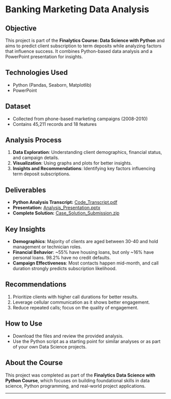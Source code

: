 # Banking Marketing Data Analysis

## Objective
This project is part of the **Finalytics Course: Data Science with Python** and aims to predict client subscription to term deposits while analyzing factors that influence success. It combines Python-based data analysis and a PowerPoint presentation for insights.

## Technologies Used
- Python (Pandas, Seaborn, Matplotlib)
- PowerPoint

## Dataset
- Collected from phone-based marketing campaigns (2008-2010)
- Contains 45,211 records and 18 features

## Analysis Process
1. **Data Exploration**: Understanding client demographics, financial status, and campaign details.
2. **Visualization**: Using graphs and plots for better insights.
3. **Insights and Recommendations**: Identifying key factors influencing term deposit subscriptions.

## Deliverables
- **Python Analysis Transcript:** [Code_Transcript.pdf](link-to-file)
- **Presentation:** [Analysis_Presentation.pptx](link-to-file)
- **Complete Solution:** [Case_Solution_Submission.zip](link-to-file)

## Key Insights
- **Demographics**: Majority of clients are aged between 30-40 and hold management or technician roles.
- **Financial Behavior**: ~55% have housing loans, but only ~16% have personal loans. 98.2% have no credit defaults.
- **Campaign Effectiveness**: Most contacts happen mid-month, and call duration strongly predicts subscription likelihood.

## Recommendations
1. Prioritize clients with higher call durations for better results.
2. Leverage cellular communication as it shows better engagement.
3. Reduce repeated calls; focus on the quality of engagement.

## How to Use
- Download the files and review the provided analysis.
- Use the Python script as a starting point for similar analyses or as part of your own Data Science projects.

## About the Course
This project was completed as part of the **Finalytics Data Science with Python Course**, which focuses on building foundational skills in data science, Python programming, and real-world project applications.

---
